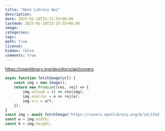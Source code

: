 ```yaml
---
title: "Open Library Api"
description: 
date: 2025-01-18T23:15:55+08:00
lastmod: 2025-01-18T23:15:55+08:00
image: 
categories: 
tags: 
math: true
license: 
hidden: false
comments: true
---
```


https://openlibrary.org/dev/docs/api/covers
```javascript
async function fetchImage(url) {
    const img = new Image();
    return new Promise((res, rej) => {
        img.onload = () => res(img);
        img.onerror = e => rej(e);
        img.src = url;
    });
}
const img = await fetchImage('https://covers.openlibrary.org/b/id/12547191-L.jpg');
const w = img.width;
const h = img.height;
```
